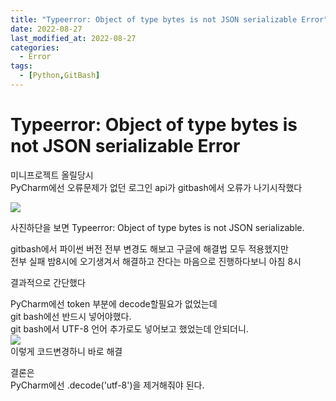 ```yaml
---
title: "Typeerror: Object of type bytes is not JSON serializable Error"
date: 2022-08-27
last_modified_at: 2022-08-27
categories: 
  - Error
tags:
  - [Python,GitBash]
---
```



# Typeerror: Object of type bytes is not JSON serializable Error

미니프로젝트 올릴당시  
PyCharm에선 오류문제가 없던 로그인 api가 gitbash에서 오류가 나기시작했다  


![](https://images.velog.io/images/funnykyeon/post/31020378-335b-4fa0-b097-c681f7c388c9/1646357274.jpg)
<br>

사진하단을 보면 Typeerror: Object of type bytes is not JSON serializable.  

gitbash에서 파이썬 버전 전부 변경도 해보고 구글에 해결법 모두 적용헸지만  
전부 실패 밤8시에 오기생겨서 해결하고 잔다는 마음으로 진행하다보니 아침 8시  

결과적으로 간단했다  

PyCharm에선 token 부분에 decode할필요가 없었는데  
git bash에선 반드시 넣어야했다.  
git bash에서 UTF-8 언어 추가로도 넣어보고 했었는데 안되더니.  
![](https://images.velog.io/images/funnykyeon/post/a6a21789-220a-4506-b2d1-729b09be4736/image.png)
<br>
이렇게 코드변경하니 바로 해결  

결론은  
PyCharm에선 .decode('utf-8')을 제거해줘야 된다.
